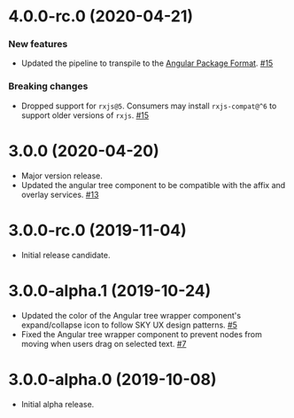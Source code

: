 # 4.0.0-rc.0 (2020-04-21)

### New features

- Updated the pipeline to transpile to the [Angular Package Format](https://docs.google.com/document/d/1CZC2rcpxffTDfRDs6p1cfbmKNLA6x5O-NtkJglDaBVs/preview). [#15](https://github.com/blackbaud/skyux-angular-tree-component/pull/15)

### Breaking changes

- Dropped support for `rxjs@5`. Consumers may install `rxjs-compat@^6` to support older versions of `rxjs`. [#15](https://github.com/blackbaud/skyux-angular-tree-component/pull/15)

# 3.0.0 (2020-04-20)

- Major version release.
- Updated the angular tree component to be compatible with the affix and overlay services. [#13](https://github.com/blackbaud/skyux-angular-tree-component/pull/13)

# 3.0.0-rc.0 (2019-11-04)

- Initial release candidate.

# 3.0.0-alpha.1 (2019-10-24)

- Updated the color of the Angular tree wrapper component's expand/collapse icon to follow SKY UX design patterns. [#5](https://github.com/blackbaud/skyux-angular-tree-component/pull/5)
- Fixed the Angular tree wrapper component to prevent nodes from moving when users drag on selected text. [#7](https://github.com/blackbaud/skyux-angular-tree-component/pull/7)

# 3.0.0-alpha.0 (2019-10-08)

- Initial alpha release.
